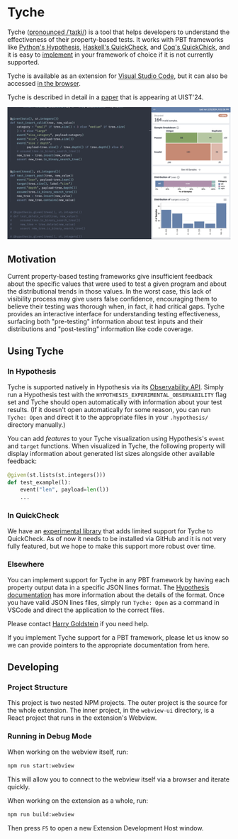 # Tyche

Tyche ([pronounced /ˈtaɪki/](https://en.wikipedia.org/wiki/Tyche)) is a tool that helps developers
to understand the effectiveness of their property-based tests. It works with PBT frameworks like
[Python's Hypothesis](https://hypothesis.readthedocs.io/en/latest/),
[Haskell's QuickCheck](https://hackage.haskell.org/package/QuickCheck),
and
[Coq's QuickChick](https://github.com/QuickChick/QuickChick),
and it is easy to [implement](#elsewhere) in your framework of choice if it is not currently
supported.

Tyche is available as an extension for [Visual Studio Code](https://code.visualstudio.com/), but it
can also be accessed [in the browser](https://tyche-pbt.github.io/tyche-extension/).

Tyche is described in detail in a [paper](https://harrisongoldste.in/papers/uist24-tyche.pdf) that
is appearing at UIST'24.

![Screenshot of Tyche in Action](./demo.png)

## Motivation

Current property-based testing frameworks give insufficient feedback about the specific values that
were used to test a given program and about the distributional trends in those values. In the worst
case, this lack of visibility process may give users false confidence, encouraging them to believe
their testing was thorough when, in fact, it had critical gaps. Tyche provides an interactive
interface for understanding testing effectiveness, surfacing both "pre-testing" information about
test inputs and their distributions and "post-testing" information like code coverage.

## Using Tyche

### In Hypothesis

Tyche is supported natively in Hypothesis via its [Observability
API](https://hypothesis.readthedocs.io/en/latest/observability.html). Simply run a Hypothesis test
with the `HYPOTHESIS_EXPERIMENTAL_OBSERVABILITY` flag set and Tyche should open automatically with
information about your test results. (If it doesn't open automatically for some reason, you can run
`Tyche: Open` and direct it to the appropriate files in your `.hypothesis/` directory manually.)

You can add *features* to your Tyche visualization using Hypothesis's `event` and `target`
functions. When visualized in Tyche, the following property will display information about generated
list sizes alongside other available feedback:
```python
@given(st.lists(st.integers()))
def test_example(l):
    event("len", payload=len(l))
    ...
```

### In QuickCheck

We have an [experimental library](https://github.com/tyche-pbt/tyche-quickcheck) that adds limited
support for Tyche to QuickCheck. As of now it needs to be installed via GitHub and it is not very
fully featured, but we hope to make this support more robust over time.

### Elsewhere

You can implement support for Tyche in any PBT framework by having each property output data in a
specific JSON lines format. The [Hypothesis
documentation](https://hypothesis.readthedocs.io/en/latest/observability.html) has more information
about the details of the format. Once you have valid JSON lines files, simply run `Tyche: Open` as a
command in VSCode and direct the application to the correct files.

Please contact [Harry Goldstein](mailto:hgoldstein95@gmail.com) if you need help.

If you implement Tyche support for a PBT framework, please let us know so we can provide pointers to
the appropriate documentation from here.

## Developing

### Project Structure

This project is two nested NPM projects. The outer project is the source for the whole extension.
The inner project, in the `webview-ui` directory, is a React project that runs in the extension's
Webview.

### Running in Debug Mode

When working on the webview itself, run:
```bash
npm run start:webview
```
This will allow you to connect to the webview itself via a browser and iterate quickly.

When working on the extension as a whole, run:
```bash
npm run build:webview
```
Then press `F5` to open a new Extension Development Host window.
